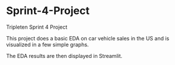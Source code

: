 # Sprint-4-Project
Tripleten Sprint 4 Project

This project does a basic EDA on car vehicle sales in the US and is visualized in a few simple graphs.

The EDA results are then displayed in Streamlit.